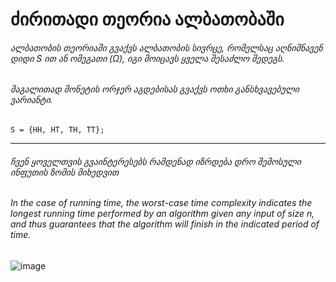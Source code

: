 # ძირითადი თეორია ალბათობაში
###### ალბათობის თეორიაში გვაქვს ალბათობის სივრცე, რომელსაც აღნიშნავენ დიდი S ით ან ომეგათი (Ω), იგი მოიცავს ყველა შესაძლო შედეგს.
###### მაგალითად მონეტის ორჯერ აგდებისას გვაქვს ოთხი განსხვავებული ვარიანტი. 
``` S = {HH, HT, TH, TT}; ```
***
###### ჩვენ ყოველთვის გვაინტერესებს რამდენად იზრდება დრო შემოსული ინფუთის ზომის მიხედვით
###### In the case of running time, the worst-case time complexity indicates the longest running time performed by an algorithm given any input of size n, and thus guarantees that the algorithm will finish in the indicated period of time.

![image](https://user-images.githubusercontent.com/87991798/178158028-3ae8a857-bc9b-4c8e-b7a9-ad87cf0daad3.png)
